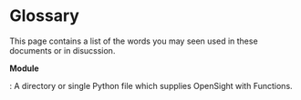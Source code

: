 # Glossary

This page contains a list of the words you may seen used in these documents or in disucssion.


**Module**

:  A directory or single Python file which supplies OpenSight with Functions.
